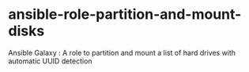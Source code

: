 # ansible-role-partition-and-mount-disks
Ansible Galaxy : A role to partition and mount a list of hard drives with automatic UUID detection
